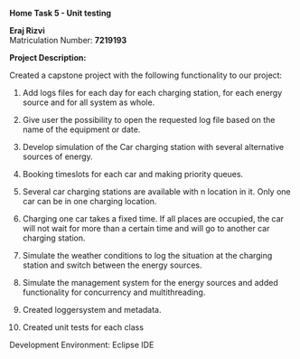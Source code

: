 **Home Task 5 - Unit testing**

   **Eraj Rizvi**
     <br/> 
     Matriculation Number: **7219193**
     
**Project Description:** 

Created a capstone project with the following functionality to our project:
<br/> 
1. Add logs files for each day for each charging station, for each energy source and for all system as whole. 
   <br/> 
2. Give user the possibility to open the requested log file based on the name of the equipment or date.
    <br/> 
3. Develop simulation of the Car charging station with several alternative sources of energy. 
      <br/>
4. Booking timeslots for each car and making priority queues. 
   <br/>    
5. Several car charging stations are available with n location in it. Only one car can be in one charging location.
      <br/> 
6. Charging one car takes a fixed time. If all places are occupied, the car will not wait for more than a certain time and will go to another car charging station. 
      <br/> 
7. Simulate the weather conditions to log the situation at the charging station and switch between the energy sources.
      <br/> 
8. Simulate the management system for the energy sources and added functionality for concurrency and multithreading.
   
9. Created loggersystem and metadata.
       <br/> 
10. Created unit tests for each class 

Development Environment: Eclipse IDE
